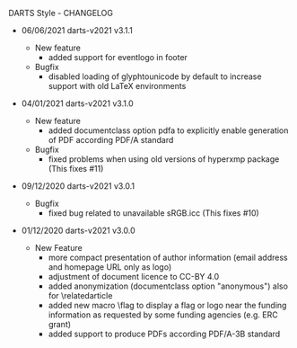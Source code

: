 DARTS Style - CHANGELOG

* 06/06/2021 darts-v2021 v3.1.1
    * New feature
        * added support for eventlogo in footer
    * Bugfix
        * disabled loading of glyphtounicode by default to increase support with old LaTeX environments

* 04/01/2021 darts-v2021 v3.1.0
    * New feature
        * added documentclass option pdfa to explicitly enable generation of PDF according PDF/A standard
    * Bugfix
        * fixed problems when using old versions of hyperxmp package (This fixes #11)

* 09/12/2020 darts-v2021 v3.0.1
    * Bugfix
        * fixed bug related to unavailable sRGB.icc (This fixes #10)

* 01/12/2020 darts-v2021 v3.0.0
    * New Feature
        * more compact presentation of author information (email address and homepage URL only as logo)
        * adjustment of document licence to CC-BY 4.0
        * added anonymization (documentclass option "anonymous") also for \relatedarticle
        * added new macro \flag to display a flag or logo near the funding information as requested by some funding agencies (e.g. ERC grant)
        * added support to produce PDFs according PDF/A-3B standard
